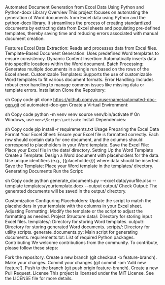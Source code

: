 Automated Document Generation from Excel Data Using Python and Python-docx Library
Overview
This project focuses on automating the generation of Word documents from Excel data using Python and the python-docx library. It streamlines the process of creating standardized documents by extracting data from Excel sheets and populating pre-defined templates, thereby saving time and reducing errors associated with manual document creation.

Features
Excel Data Extraction: Reads and processes data from Excel files.
Template-Based Document Generation: Uses predefined Word templates to ensure consistency.
Dynamic Content Insertion: Automatically inserts data into specific locations within the Word document.
Batch Processing: Generates multiple documents in a single run based on the rows of the Excel sheet.
Customizable Templates: Supports the use of customizable Word templates to fit various document formats.
Error Handling: Includes robust error handling to manage common issues like missing data or template errors.
Installation
Clone the Repository:

sh
Copy code
git clone https://github.com/yourusername/automated-doc-gen.git
cd automated-doc-gen
Create a Virtual Environment:

sh
Copy code
python -m venv venv
source venv/bin/activate  # On Windows, use `venv\Scripts\activate`
Install Dependencies:

sh
Copy code
pip install -r requirements.txt
Usage
Preparing the Excel Data
Format Your Excel Sheet: Ensure your Excel file is formatted correctly. Each row should contain data for one document, and the columns should correspond to placeholders in your Word template.
Save the Excel File: Place your Excel file in the data/ directory.
Setting Up the Word Template
Create a Template: Design a Word document with placeholders for the data. Use unique identifiers (e.g., {{placeholder}}) where data should be inserted.
Save the Template: Place your Word template in the templates/ directory.
Generating Documents
Run the Script:

sh
Copy code
python generate_documents.py --excel data/yourfile.xlsx --template templates/yourtemplate.docx --output output/
Check Output: The generated documents will be saved in the output/ directory.

Customization
Configuring Placeholders: Update the script to match the placeholders in your template with the columns in your Excel sheet.
Adjusting Formatting: Modify the template or the script to adjust the formatting as needed.
Project Structure
data/: Directory for storing input Excel files.
templates/: Directory for storing Word templates.
output/: Directory for storing generated Word documents.
scripts/: Directory for utility scripts.
generate_documents.py: Main script for generating documents.
requirements.txt: List of required Python packages.
Contributing
We welcome contributions from the community. To contribute, please follow these steps:

Fork the repository.
Create a new branch (git checkout -b feature-branch).
Make your changes.
Commit your changes (git commit -am 'Add new feature').
Push to the branch (git push origin feature-branch).
Create a new Pull Request.
License
This project is licensed under the MIT License. See the LICENSE file for more details.
